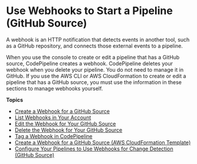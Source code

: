 # Use Webhooks to Start a Pipeline \(GitHub Source\)<a name="pipelines-webhooks"></a>

A webhook is an HTTP notification that detects events in another tool, such as a GitHub repository, and connects those external events to a pipeline\.

When you use the console to create or edit a pipeline that has a GitHub source, CodePipeline creates a webhook\. CodePipeline deletes your webhook when you delete your pipeline\. You do not need to manage it in GitHub\. If you use the AWS CLI or AWS CloudFormation to create or edit a pipeline that has a GitHub source, you must use the information in these sections to manage webhooks yourself\.

**Topics**
+ [Create a Webhook for a GitHub Source](pipelines-webhooks-create.md)
+ [List Webhooks in Your Account](pipelines-webhooks-view.md)
+ [Edit the Webhook for Your GitHub Source](pipelines-webhooks-update.title.md)
+ [Delete the Webhook for Your GitHub Source](pipelines-webhooks-delete.md)
+ [Tag a Webhook in CodePipeline](tag-webhooks.md)
+ [Create a Webhook for a GitHub Source \(AWS CloudFormation Template\)](pipelines-webhooks-create-cfn.md)
+ [Configure Your Pipelines to Use Webhooks for Change Detection \(GitHub Source\)](pipelines-webhooks-migration.md)